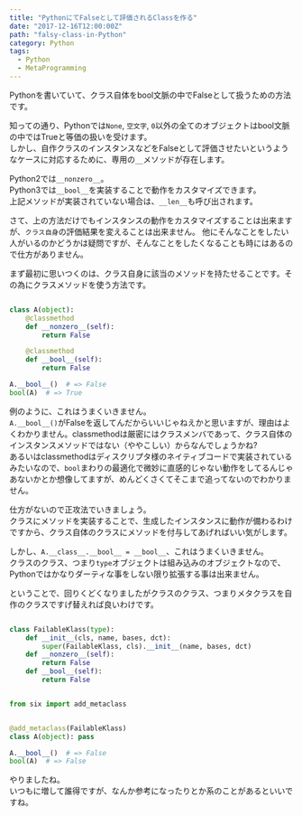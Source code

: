 ```yaml
---
title: "PythonにてFalseとして評価されるClassを作る"
date: "2017-12-16T12:00:00Z"
path: "falsy-class-in-Python"
category: Python
tags:
  - Python
  - MetaProgramming
---
```


Pythonを書いていて、クラス自体をbool文脈の中でFalseとして扱うための方法です。

知っての通り、Pythonでは`None`, `空文字`, `0`以外の全てのオブジェクトはbool文脈の中ではTrueと等価の扱いを受けます。  
しかし、自作クラスのインスタンスなどをFalseとして評価させたいというようなケースに対応するために、専用の`__`メソッドが存在します。

Python2では`__nonzero__`。  
Python3では`__bool__`を実装することで動作をカスタマイズできます。  
上記メソッドが実装されていない場合は、`__len__`も呼び出されます。


さて、上の方法だけでもインスタンスの動作をカスタマイズすることは出来ますが、``クラス自身``の評価結果を変えることは出来ません。
他にそんなことをしたい人がいるのかどうかは疑問ですが、そんなことをしたくなることも時にはあるので仕方がありません。


まず最初に思いつくのは、クラス自身に該当のメソッドを持たせることです。その為にクラスメソッドを使う方法です。


```python

class A(object):
    @classmethod
    def __nonzero__(self):
        return False

    @classmethod
    def __bool__(self):
        return False

A.__bool__()  # => False
bool(A)  # => True

```

例のように、これはうまくいきません。  
`A.__bool__()`がFalseを返してんだからいいじゃねえかと思いますが、理由はよくわかりません。classmethodは厳密にはクラスメンバであって、クラス自体のインスタンスメソッドではない（ややこしい）からなんでしょうかね?  
あるいはclassmethodはディスクリプタ様のネイティブコードで実装されているみたいなので、`bool`まわりの最適化で微妙に直感的じゃない動作をしてるんじゃあないかとか想像してますが、めんどくさくてそこまで追ってないのでわかりません。


仕方がないので正攻法でいきましょう。  
クラスにメソッドを実装することで、生成したインスタンスに動作が備わるわけですから、クラス自体のクラスにメソッドを付与してあげればいい気がします。

しかし、`A.__class__.__bool__ = __bool__`、これはうまくいきません。  
クラスのクラス、つまり`type`オブジェクトは組み込みのオブジェクトなので、Pythonではかなりダーティな事をしない限り拡張する事は出来ません。

ということで、回りくどくなりましたがクラスのクラス、つまりメタクラスを自作のクラスですげ替えれば良いわけです。

```python

class FailableKlass(type):
    def __init__(cls, name, bases, dct):
        super(FailableKlass, cls).__init__(name, bases, dct)
    def __nonzero__(self):
        return False
    def __bool__(self):
        return False


from six import add_metaclass


@add_metaclass(FailableKlass)
class A(object): pass

A.__bool__()  # => False
bool(A)  # => False
```


やりましたね。  
いつもに増して誰得ですが、なんか参考になったりとか系のことがあるといいですね。
